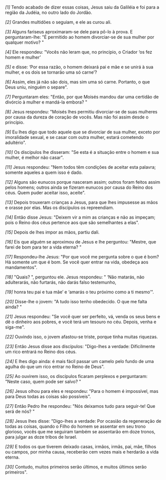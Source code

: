 *[1]* Tendo acabado de dizer essas coisas, Jesus saiu da Galiléia e foi para a região da Judéia, no outro lado do Jordão.

*[2]* Grandes multidões o seguiam, e ele as curou ali.

*[3]* Alguns fariseus aproximaram-se dele para pô-lo à prova. E perguntaram-lhe: "É permitido ao homem divorciar-se de sua mulher por qualquer motivo? "

*[4]* Ele respondeu: "Vocês não leram que, no princípio, o Criador ‘os fez homem e mulher’

*[5]* e disse: ‘Por essa razão, o homem deixará pai e mãe e se unirá à sua mulher, e os dois se tornarão uma só carne’?

*[6]* Assim, eles já não são dois, mas sim uma só carne. Portanto, o que Deus uniu, ninguém o separe".

*[7]* Perguntaram eles: "Então, por que Moisés mandou dar uma certidão de divórcio à mulher e mandá-la embora? "

*[8]* Jesus respondeu: "Moisés lhes permitiu divorciar-se de suas mulheres por causa da dureza de coração de vocês. Mas não foi assim desde o princípio.

*[9]* Eu lhes digo que todo aquele que se divorciar de sua mulher, exceto por imoralidade sexual, e se casar com outra mulher, estará cometendo adultério".

*[10]* Os discípulos lhe disseram: "Se esta é a situação entre o homem e sua mulher, é melhor não casar".

*[11]* Jesus respondeu: "Nem todos têm condições de aceitar esta palavra; somente aqueles a quem isso é dado.

*[12]* Alguns são eunucos porque nasceram assim; outros foram feitos assim pelos homens; outros ainda se fizeram eunucos por causa do Reino dos céus. Quem puder aceitar isso, aceite".

*[13]* Depois trouxeram crianças a Jesus, para que lhes impusesse as mãos e orasse por elas. Mas os discípulos os repreendiam.

*[14]* Então disse Jesus: "Deixem vir a mim as crianças e não as impeçam; pois o Reino dos céus pertence aos que são semelhantes a elas".

*[15]* Depois de lhes impor as mãos, partiu dali.

*[16]* Eis que alguém se aproximou de Jesus e lhe perguntou: "Mestre, que farei de bom para ter a vida eterna? "

*[17]* Respondeu-lhe Jesus: "Por que você me pergunta sobre o que é bom? Há somente um que é bom. Se você quer entrar na vida, obedeça aos mandamentos".

*[18]* "Quais? ", perguntou ele. Jesus respondeu: " ‘Não matarás, não adulterarás, não furtarás, não darás falso testemunho,

*[19]* honra teu pai e tua mãe’ e ‘amarás o teu próximo como a ti mesmo’".

*[20]* Disse-lhe o jovem: "A tudo isso tenho obedecido. O que me falta ainda? "

*[21]* Jesus respondeu: "Se você quer ser perfeito, vá, venda os seus bens e dê o dinheiro aos pobres, e você terá um tesouro no céu. Depois, venha e siga-me".

*[22]* Ouvindo isso, o jovem afastou-se triste, porque tinha muitas riquezas.

*[23]* Então Jesus disse aos discípulos: "Digo-lhes a verdade: Dificilmente um rico entrará no Reino dos céus.

*[24]* E lhes digo ainda: é mais fácil passar um camelo pelo fundo de uma agulha do que um rico entrar no Reino de Deus".

*[25]* Ao ouvirem isso, os discípulos ficaram perplexos e perguntaram: "Neste caso, quem pode ser salvo? "

*[26]* Jesus olhou para eles e respondeu: "Para o homem é impossível, mas para Deus todas as coisas são possíveis".

*[27]* Então Pedro lhe respondeu: "Nós deixamos tudo para seguir-te! Que será de nós? "

*[28]* Jesus lhes disse: "Digo-lhes a verdade: Por ocasião da regeneração de todas as coisas, quando o Filho do homem se assentar em seu trono glorioso, vocês que me seguiram também se assentarão em doze tronos, para julgar as doze tribos de Israel.

*[29]* E todos os que tiverem deixado casas, irmãos, irmãs, pai, mãe, filhos ou campos, por minha causa, receberão cem vezes mais e herdarão a vida eterna.

*[30]* Contudo, muitos primeiros serão últimos, e muitos últimos serão primeiros".

